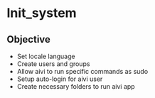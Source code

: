 # Init_system

## Objective

- Set locale language
- Create users and groups
- Allow aivi to run specific commands as sudo
- Setup auto-login for aivi user
- Create necessary folders to run aivi app

